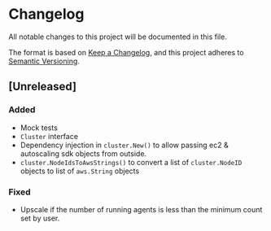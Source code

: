 # Changelog
All notable changes to this project will be documented in this file.

The format is based on [Keep a Changelog](https://keepachangelog.com/en/1.0.0/), and this project adheres to [Semantic Versioning](https://semver.org/spec/v2.0.0.html).

## [Unreleased]

### Added
- Mock tests
- `Cluster` interface
- Dependency injection in `cluster.New()` to allow passing ec2 & autoscaling sdk objects from outside.
- `cluster.NodeIdsToAwsStrings()` to convert a list of `cluster.NodeID` objects to list of `aws.String` objects

### Fixed
- Upscale if the number of running agents is less than the minimum count set by user.
